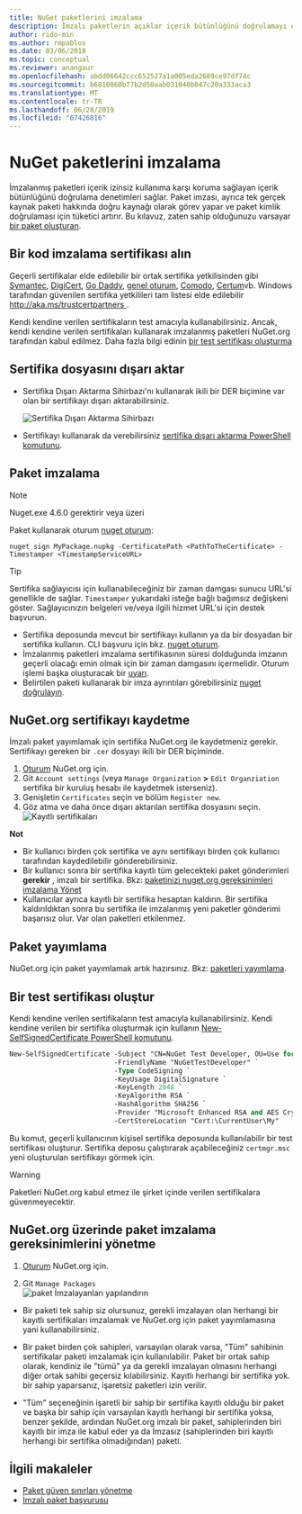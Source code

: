 ```yaml
---
title: NuGet paketlerini imzalama
description: İmzalı paketlerin açıklar içerik bütünlüğünü doğrulamayı etkinleştirmek için kullanılabilir.
author: rido-min
ms.author: rmpablos
ms.date: 03/06/2018
ms.topic: conceptual
ms.reviewer: anangaur
ms.openlocfilehash: abdd06642ccc652527a1a005eda2689ce97df74c
ms.sourcegitcommit: b6810860b77b2d50aab031040b047c20a333aca3
ms.translationtype: MT
ms.contentlocale: tr-TR
ms.lasthandoff: 06/28/2019
ms.locfileid: "67426816"
---
```

# <a name="signing-nuget-packages"></a>NuGet paketlerini imzalama

İmzalanmış paketleri içerik izinsiz kullanıma karşı koruma sağlayan içerik bütünlüğünü doğrulama denetimleri sağlar. Paket imzası, ayrıca tek gerçek kaynak paketi hakkında doğru kaynağı olarak görev yapar ve paket kimlik doğrulaması için tüketici artırır. Bu kılavuz, zaten sahip olduğunuzu varsayar [bir paket oluşturan](creating-a-package.md).

## <a name="get-a-code-signing-certificate"></a>Bir kod imzalama sertifikası alın

Geçerli sertifikalar elde edilebilir bir ortak sertifika yetkilisinden gibi [Symantec](https://trustcenter.websecurity.symantec.com/process/trust/productOptions?productType=SoftwareValidationClass3), [DigiCert](https://www.digicert.com/code-signing/), [Go Daddy](https://www.godaddy.com/web-security/code-signing-certificate), [genel oturum](https://www.globalsign.com/en/code-signing-certificate/), [Comodo](https://www.comodo.com/e-commerce/code-signing/code-signing-certificate.php), [Certum](https://www.certum.eu/certum/cert,offer_en_open_source_cs.xml)vb. Windows tarafından güvenilen sertifika yetkilileri tam listesi elde edilebilir [ http://aka.ms/trustcertpartners ](http://aka.ms/trustcertpartners).

Kendi kendine verilen sertifikaların test amacıyla kullanabilirsiniz. Ancak, kendi kendine verilen sertifikaları kullanarak imzalanmış paketleri NuGet.org tarafından kabul edilmez. Daha fazla bilgi edinin [bir test sertifikası oluşturma](#create-a-test-certificate)

## <a name="export-the-certificate-file"></a>Sertifika dosyasını dışarı aktar

* Sertifika Dışarı Aktarma Sihirbazı'nı kullanarak ikili bir DER biçimine var olan bir sertifikayı dışarı aktarabilirsiniz.

  ![Sertifika Dışarı Aktarma Sihirbazı](../reference/media/CertificateExportWizard.png)

* Sertifikayı kullanarak da verebilirsiniz [sertifika dışarı aktarma PowerShell komutunu](/powershell/module/pkiclient/export-certificate).

## <a name="sign-the-package"></a>Paket imzalama

> [!note]
> Nuget.exe 4.6.0 gerektirir veya üzeri

Paket kullanarak oturum [nuget oturum](../tools/cli-ref-sign.md):

```cli
nuget sign MyPackage.nupkg -CertificatePath <PathToTheCertificate> -Timestamper <TimestampServiceURL>
```

> [!Tip]
> Sertifika sağlayıcısı için kullanabileceğiniz bir zaman damgası sunucu URL'si genellikle de sağlar. `Timestamper` yukarıdaki isteğe bağlı bağımsız değişkeni göster. Sağlayıcınızın belgeleri ve/veya ilgili hizmet URL'si için destek başvurun.

* Sertifika deposunda mevcut bir sertifikayı kullanın ya da bir dosyadan bir sertifika kullanın. CLI başvuru için bkz. [nuget oturum](../tools/cli-ref-sign.md).
* İmzalanmış paketleri imzalama sertifikasının süresi dolduğunda imzanın geçerli olacağı emin olmak için bir zaman damgasını içermelidir. Oturum işlemi başka oluşturacak bir [uyarı](../reference/errors-and-warnings/NU3002.md).
* Belirtilen paketi kullanarak bir imza ayrıntıları görebilirsiniz [nuget doğrulayın](../tools/cli-ref-verify.md).

## <a name="register-the-certificate-on-nugetorg"></a>NuGet.org sertifikayı kaydetme

İmzalı paket yayımlamak için sertifika NuGet.org ile kaydetmeniz gerekir. Sertifikayı gereken bir `.cer` dosyayı ikili bir DER biçiminde.

1. [Oturum](https://www.nuget.org/users/account/LogOn?returnUrl=%2F) NuGet.org için.
1. Git `Account settings` (veya `Manage Organization` **>** `Edit Organziation` sertifika bir kuruluş hesabı ile kaydetmek isterseniz).
1. Genişletin `Certificates` seçin ve bölüm `Register new`.
1. Göz atma ve daha önce dışarı aktarılan sertifika dosyasını seçin.
  ![Kayıtlı sertifikaları](../reference/media/registered-certs.png)

**Not**
* Bir kullanıcı birden çok sertifika ve aynı sertifikayı birden çok kullanıcı tarafından kaydedilebilir gönderebilirsiniz.
* Bir kullanıcı sonra bir sertifika kayıtlı tüm gelecekteki paket gönderimleri **gerekir** , imzalı bir sertifika. Bkz: [paketinizi nuget.org gereksinimleri imzalama Yönet](#manage-signing-requirements-for-your-package-on-nugetorg)
* Kullanıcılar ayrıca kayıtlı bir sertifika hesaptan kaldırın. Bir sertifika kaldırıldıktan sonra bu sertifika ile imzalanmış yeni paketler gönderimi başarısız olur. Var olan paketleri etkilenmez.

## <a name="publish-the-package"></a>Paket yayımlama

NuGet.org için paket yayımlamak artık hazırsınız. Bkz: [paketleri yayımlama](../nuget-org/Publish-a-package.md).

## <a name="create-a-test-certificate"></a>Bir test sertifikası oluştur

Kendi kendine verilen sertifikaların test amacıyla kullanabilirsiniz. Kendi kendine verilen bir sertifika oluşturmak için kullanın [New-SelfSignedCertificate PowerShell komutunu](/powershell/module/pkiclient/new-selfsignedcertificate).

```ps
New-SelfSignedCertificate -Subject "CN=NuGet Test Developer, OU=Use for testing purposes ONLY" `
                          -FriendlyName "NuGetTestDeveloper" `
                          -Type CodeSigning `
                          -KeyUsage DigitalSignature `
                          -KeyLength 2048 `
                          -KeyAlgorithm RSA `
                          -HashAlgorithm SHA256 `
                          -Provider "Microsoft Enhanced RSA and AES Cryptographic Provider" `
                          -CertStoreLocation "Cert:\CurrentUser\My" 
```

Bu komut, geçerli kullanıcının kişisel sertifika deposunda kullanılabilir bir test sertifikası oluşturur. Sertifika deposu çalıştırarak açabileceğiniz `certmgr.msc` yeni oluşturulan sertifikayı görmek için.

> [!Warning]
> Paketleri NuGet.org kabul etmez ile şirket içinde verilen sertifikalara güvenmeyecektir.

## <a name="manage-signing-requirements-for-your-package-on-nugetorg"></a>NuGet.org üzerinde paket imzalama gereksinimlerini yönetme
1. [Oturum](https://www.nuget.org/users/account/LogOn?returnUrl=%2F) NuGet.org için.

1. Git `Manage Packages`  
    ![paket İmzalayanları yapılandırın](../reference/media/configure-package-signers.png)

* Bir paketi tek sahip siz olursunuz, gerekli imzalayan olan herhangi bir kayıtlı sertifikaları imzalamak ve NuGet.org için paket yayımlamasına yani kullanabilirsiniz.

* Bir paket birden çok sahipleri, varsayılan olarak varsa, "Tüm" sahibinin sertifikalar paketi imzalamak için kullanılabilir. Paket bir ortak sahip olarak, kendiniz ile "tümü" ya da gerekli imzalayan olmasını herhangi diğer ortak sahibi geçersiz kılabilirsiniz. Kayıtlı herhangi bir sertifika yok. bir sahip yaparsanız, işaretsiz paketleri izin verilir. 

* "Tüm" seçeneğinin işaretli bir sahip bir sertifika kayıtlı olduğu bir paket ve başka bir sahip için varsayılan kayıtlı herhangi bir sertifika yoksa, benzer şekilde, ardından NuGet.org imzalı bir paket, sahiplerinden biri kayıtlı bir imza ile kabul eder ya da İmzasız (sahiplerinden biri kayıtlı herhangi bir sertifika olmadığından) paketi.

## <a name="related-articles"></a>İlgili makaleler

- [Paket güven sınırları yönetme](../consume-packages/installing-signed-packages.md)
- [İmzalı paket başvurusu](../reference/Signed-Packages-Reference.md)
